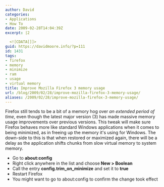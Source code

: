 ```yaml
---
author: David
categories:
- Applications
- How To
date: 2009-02-28T14:04:39Z
excerpt: |2

  <![CDATA[]]>
guid: https://davidmoore.info/?p=111
id: 1431
tags:
- firefox
- memory
- minimize
- ram
- usage
- virtual memory
title: Improve Mozilla Firefox 3 memory usage
url: /blog/2009/02/28/improve-mozilla-firefox-3-memory-usage/
aliases: /2009/02/28/improve-mozilla-firefox-3-memory-usage/
---
```


Firefox still tends to be a bit of a memory hog over <em>an extended period of time</em>, even though the latest major version (3) has made massive memory usage improvements over previous versions. This tweak will make sure Firefox behaves more like standard Windows applications when it comes to being minimized, as in freeing up the memory it's using for Windows. The down-side to this is that when restored or maximized again, there will be a delay as the application shifts chunks from slow virtual memory to system memory. <ul> <li>Go to <strong>about:config</strong></li> <li>Right click anywhere in the list and choose<strong> New > Boolean</strong></li> <li>Call the entry <strong>config.trim\_on\_minimize</strong> and set it to <strong>true</strong></li> <li>Restart Firefox</li> <li>You might want to go to about:config to confirm the change took effect</li> </ul>